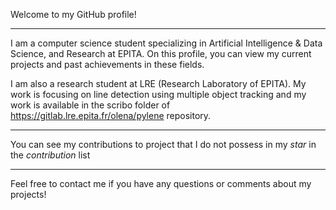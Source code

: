 Welcome to my GitHub profile!

---

I am a computer science student specializing in Artificial Intelligence & Data Science, and Research at EPITA. On this profile, you can view my current projects and past achievements in these fields.

I am also a research student at LRE (Research Laboratory of EPITA). My work is focusing on line detection using multiple object tracking and my work is available in the scribo folder of https://gitlab.lre.epita.fr/olena/pylene repository.

--- 

You can see my contributions to project that I do not possess in my *star* in the *contribution* list

---

Feel free to contact me if you have any questions or comments about my projects!
